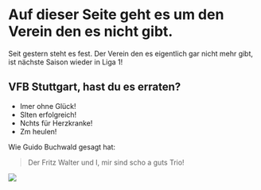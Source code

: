 # Auf dieser Seite geht es um den Verein den es nicht gibt.
Seit gestern steht es fest. Der Verein den es eigentlich gar nicht mehr gibt, ist nächste Saison wieder in Liga 1!
## VFB Stuttgart, hast du es erraten?
* Imer ohne Glück!
* Slten erfolgreich!
* Nchts für Herzkranke!
* Zm heulen!

Wie Guido Buchwald gesagt hat:
> Der Fritz Walter und I,
> mir sind scho a guts Trio!

<img src="https://upload.wikimedia.org/wikipedia/de/e/e2/VfB_Stuttgart_1912-1949.jpg"/>
